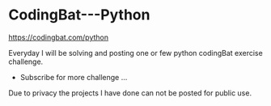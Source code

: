 # CodingBat---Python
https://codingbat.com/python

Everyday I will be solving and posting one or few python codingBat exercise challenge.
- Subscribe for more challenge ...

Due to privacy the projects I have done can not be posted for public use.
